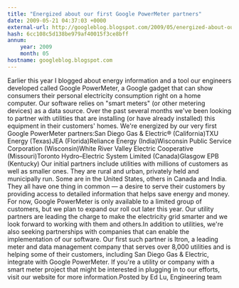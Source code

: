 ```yaml
---
title: "Energized about our first Google PowerMeter partners"
date: 2009-05-21 04:37:03 +0000
external-url: http://googleblog.blogspot.com/2009/05/energized-about-our-first-google.html
hash: 6cc108c5d138be979af40015f3ce8bff
annum:
    year: 2009
    month: 05
hostname: googleblog.blogspot.com
---
```


Earlier this year I blogged about energy information and a tool our engineers developed called Google PowerMeter, a Google gadget that can show consumers their personal electricity consumption right on a home computer. Our software relies on "smart meters" (or other metering devices) as a data source. Over the past several months we've been looking to partner with utilities that are installing (or have already installed) this equipment in their customers' homes. We're energized by our very first Google PowerMeter partners:San Diego Gas & Electric® (California)TXU Energy (Texas)JEA (Florida)Reliance Energy (India)Wisconsin Public Service Corporation (Wisconsin)White River Valley Electric Cooperative (Missouri)Toronto Hydro–Electric System Limited (Canada)Glasgow EPB (Kentucky)              Our initial partners include utilities with millions of customers as well as smaller ones. They are rural and urban, privately held and municipally run. Some are in the United States, others in Canada and India. They all have one thing in common — a desire to serve their customers by providing access to detailed information that helps save energy and money. For now, Google PowerMeter is only available to a limited group of customers, but we plan to expand our roll out later this year. Our utility partners are leading the charge to make the electricity grid smarter and we look forward to working with them and others.In addition to utilities, we're also seeking partnerships with companies that can enable the implementation of our software. Our first such partner is Itron, a leading meter and data management company that serves over 8,000 utilities and is helping some of their customers, including San Diego Gas & Electric, integrate with Google PowerMeter. If you're a utility or company with a smart meter project that might be interested in plugging in to our efforts, visit our website for more information.Posted by Ed Lu, Engineering team
 


